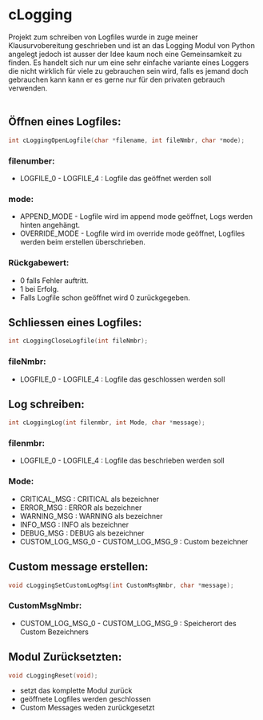 # cLogging
Projekt zum schreiben von Logfiles wurde in zuge meiner Klausurvobereitung geschrieben und ist an das Logging Modul von Python angelegt jedoch ist ausser der Idee kaum noch eine Gemeinsamkeit zu finden. Es handelt sich nur um eine sehr einfache variante eines Loggers die nicht wirklich für viele zu gebrauchen sein wird, falls es jemand doch gebrauchen kann kann er es gerne nur für den privaten gebrauch verwenden.      
<br/>
## Öffnen eines Logfiles:  
```c
int cLoggingOpenLogfile(char *filename, int fileNmbr, char *mode);
```
### filenumber:  
- LOGFILE_0 - LOGFILE_4 : Logfile das geöffnet werden soll
### mode:  
- APPEND_MODE - Logfile wird im append mode geöffnet, Logs werden hinten angehängt.  
- OVERRIDE_MODE - Logfile wird im override mode geöffnet, Logfiles werden beim erstellen überschrieben.  
### Rückgabewert:  
- 0 falls Fehler auftritt.  
- 1 bei Erfolg.  
- Falls Logfile schon geöffnet wird 0 zurückgegeben.  
  
## Schliessen eines Logfiles:  
```c
int cLoggingCloseLogfile(int fileNmbr);
```
### fileNmbr:  
- LOGFILE_0 - LOGFILE_4 : Logfile das geschlossen werden soll 
## Log schreiben:  
```c
int cLoggingLog(int filenmbr, int Mode, char *message);
```
### filenmbr:  
- LOGFILE_0 - LOGFILE_4 : Logfile das beschrieben werden soll  
### Mode:  
- CRITICAL_MSG : CRITICAL als bezeichner  
- ERROR_MSG : ERROR als bezeichner  
- WARNING_MSG : WARNING als bezeichner  
- INFO_MSG : INFO als bezeichner  
- DEBUG_MSG : DEBUG als bezeichner 
- CUSTOM_LOG_MSG_0 - CUSTOM_LOG_MSG_9 : Custom bezeichner  
## Custom message erstellen: 
```c
void cLoggingSetCustomLogMsg(int CustomMsgNmbr, char *message);
```
### CustomMsgNmbr:  
- CUSTOM_LOG_MSG_0 - CUSTOM_LOG_MSG_9 : Speicherort des Custom Bezeichners  
## Modul Zurücksetzten:  
```c
void cLoggingReset(void);
```
- setzt das komplette Modul zurück  
- geöffnete Logfiles werden geschlossen  
- Custom Messages weden zurückgesetzt  
